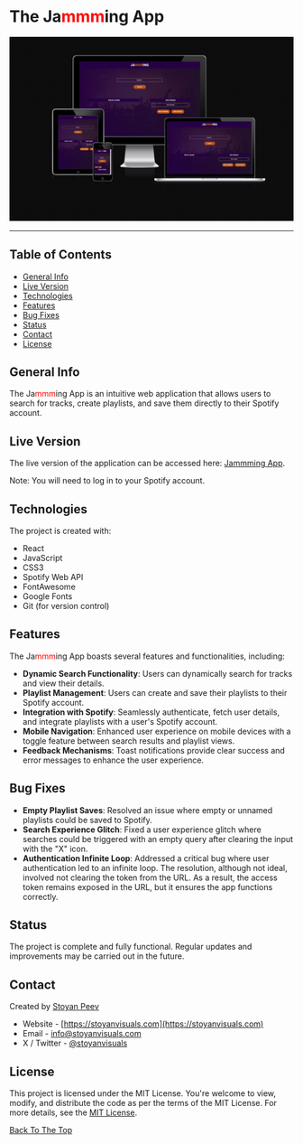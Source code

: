 # The Ja<span style="color:red">mmm</span>ing App

![previews](public/app-previews.png)

---

## Table of Contents

- [General Info](#general-info)
- [Live Version](#live-version)
- [Technologies](#technologies)
- [Features](#features)
- [Bug Fixes](#bug-fixes)
- [Status](#status)
- [Contact](#contact)
- [License](#license)

## General Info

The Ja<span style="color:red">mmm</span>ing App is an intuitive web application that allows users to search for tracks, create playlists, and save them directly to their Spotify account.

## Live Version

The live version of the application can be accessed here: [Jammming App](https://jammming-playlist-creator.netlify.app).

Note: You will need to log in to your Spotify account.

## Technologies

The project is created with:

- React
- JavaScript
- CSS3
- Spotify Web API
- FontAwesome
- Google Fonts
- Git (for version control)

## Features

The Ja<span style="color:red">mmm</span>ing App boasts several features and functionalities, including:

- **Dynamic Search Functionality**: Users can dynamically search for tracks and view their details.
- **Playlist Management**: Users can create and save their playlists to their Spotify account.
- **Integration with Spotify**: Seamlessly authenticate, fetch user details, and integrate playlists with a user's Spotify account.
- **Mobile Navigation**: Enhanced user experience on mobile devices with a toggle feature between search results and playlist views.
- **Feedback Mechanisms**: Toast notifications provide clear success and error messages to enhance the user experience.

## Bug Fixes

- **Empty Playlist Saves**: Resolved an issue where empty or unnamed playlists could be saved to Spotify.
- **Search Experience Glitch**: Fixed a user experience glitch where searches could be triggered with an empty query after clearing the input with the "X" icon.
- **Authentication Infinite Loop**: Addressed a critical bug where user authentication led to an infinite loop. The resolution, although not ideal, involved not clearing the token from the URL. As a result, the access token remains exposed in the URL, but it ensures the app functions correctly.

## Status

The project is complete and fully functional. Regular updates and improvements may be carried out in the future.

## Contact

Created by [Stoyan Peev](https://stoyanvisuals.com)

- Website - [https://stoyanvisuals.com](https://stoyanvisuals.com)
- Email - [info@stoyanvisuals.com](mailto:info@stoyanvisuals.com)
- X / Twitter - [@stoyanvisuals](https://twitter.com/stoyanvisuals)

## License

This project is licensed under the MIT License. You're welcome to view, modify, and distribute the code as per the terms of the MIT License. For more details, see the [MIT License](https://opensource.org/licenses/MIT).

[Back To The Top](#spotify-playlist-maker)
